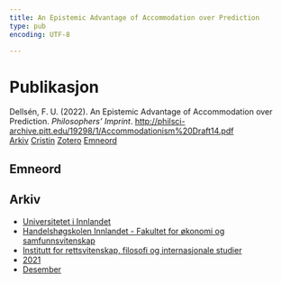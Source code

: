 ```yaml
---
title: An Epistemic Advantage of Accommodation over Prediction
type: pub
encoding: UTF-8

---
```

<h1>Publikasjon</h1>
<article id="csl-bib-container-TLRKSJA4" class="csl-bib-container">
  <div class="csl-bib-body"> <div class="csl-entry">Dellsén, F. U. (2022). An Epistemic Advantage of Accommodation over Prediction. <i>Philosophers’ Imprint</i>. <a href="http://philsci-archive.pitt.edu/19298/1/Accommodationism%20Draft14.pdf">http://philsci-archive.pitt.edu/19298/1/Accommodationism%20Draft14.pdf</a></div> </div>
  <div class="csl-bib-buttons">
    <a href="#taxonomy-article-TLRKSJA4" alt="archive" class="csl-bib-button">Arkiv</a>
    <a href="https://app.cristin.no/results/show.jsf?id=1967263" alt="Cristin" class="csl-bib-button">Cristin</a>
    <a href="http://zotero.org/groups/5881554/items/TLRKSJA4" alt="Zotero" class="csl-bib-button">Zotero</a>
    <a href="#keywords-article-TLRKSJA4" alt="keywords" class="csl-bib-button">Emneord</a>
  </div>
  <div id="csl-bib-meta-container-TLRKSJA4"></div>
</article>
<div id="csl-bib-meta-TLRKSJA4" class="csl-bib-meta">
  <article id="keywords-article-TLRKSJA4" class="keywords-article">
    <h1>Emneord</h1>
    
  </article>
  <article id="taxonomy-article-TLRKSJA4" class="taxonomy-article">
    <h1>Arkiv</h1>
    <ul>
      <li><a href="{{< params subfolder >}}nn/archive/?key=3DCRN523">Universitetet i Innlandet</a></li>
      <li><a href="{{< params subfolder >}}nn/archive/?key=DU8Q9LN9">Handelshøgskolen Innlandet - Fakultet for økonomi og samfunnsvitenskap</a></li>
      <li><a href="{{< params subfolder >}}nn/archive/?key=ITYAG68H">Institutt for rettsvitenskap, filosofi og internasjonale studier</a></li>
      <li><a href="{{< params subfolder >}}nn/archive/?key=VFX285I3">2021</a></li>
      <li><a href="{{< params subfolder >}}nn/archive/?key=SLUXB9NW">Desember</a></li>
    </ul>
  </article>
</div>
